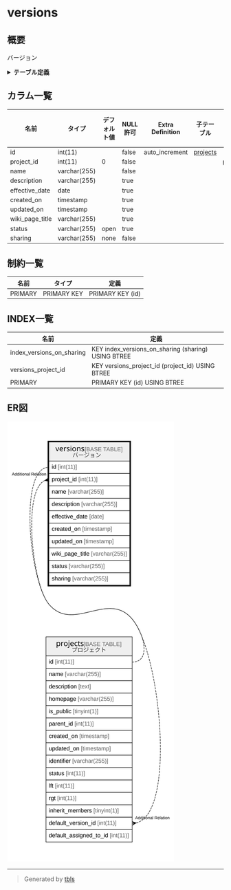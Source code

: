 # versions

## 概要

バージョン

<details>
<summary><strong>テーブル定義</strong></summary>

```sql
CREATE TABLE `versions` (
  `id` int(11) NOT NULL AUTO_INCREMENT,
  `project_id` int(11) NOT NULL DEFAULT '0',
  `name` varchar(255) NOT NULL DEFAULT '',
  `description` varchar(255) DEFAULT '',
  `effective_date` date DEFAULT NULL,
  `created_on` timestamp NULL DEFAULT NULL,
  `updated_on` timestamp NULL DEFAULT NULL,
  `wiki_page_title` varchar(255) DEFAULT NULL,
  `status` varchar(255) DEFAULT 'open',
  `sharing` varchar(255) NOT NULL DEFAULT 'none',
  PRIMARY KEY (`id`),
  KEY `versions_project_id` (`project_id`),
  KEY `index_versions_on_sharing` (`sharing`)
) ENGINE=InnoDB DEFAULT CHARSET=utf8
```

</details>

## カラム一覧

| 名前              | タイプ          | デフォルト値       | NULL許可   | Extra Definition | 子テーブル                   | 親テーブル                   | コメント     |
| --------------- | ------------ | ------------ | -------- | ---------------- | ----------------------- | ----------------------- | -------- |
| id              | int(11)      |              | false    | auto_increment   | [projects](projects.md) |                         |          |
| project_id      | int(11)      | 0            | false    |                  |                         | [projects](projects.md) |          |
| name            | varchar(255) |              | false    |                  |                         |                         |          |
| description     | varchar(255) |              | true     |                  |                         |                         |          |
| effective_date  | date         |              | true     |                  |                         |                         |          |
| created_on      | timestamp    |              | true     |                  |                         |                         |          |
| updated_on      | timestamp    |              | true     |                  |                         |                         |          |
| wiki_page_title | varchar(255) |              | true     |                  |                         |                         |          |
| status          | varchar(255) | open         | true     |                  |                         |                         |          |
| sharing         | varchar(255) | none         | false    |                  |                         |                         |          |

## 制約一覧

| 名前      | タイプ         | 定義               |
| ------- | ----------- | ---------------- |
| PRIMARY | PRIMARY KEY | PRIMARY KEY (id) |

## INDEX一覧

| 名前                        | 定義                                                  |
| ------------------------- | --------------------------------------------------- |
| index_versions_on_sharing | KEY index_versions_on_sharing (sharing) USING BTREE |
| versions_project_id       | KEY versions_project_id (project_id) USING BTREE    |
| PRIMARY                   | PRIMARY KEY (id) USING BTREE                        |

## ER図

![er](versions.svg)

---

> Generated by [tbls](https://github.com/k1LoW/tbls)
